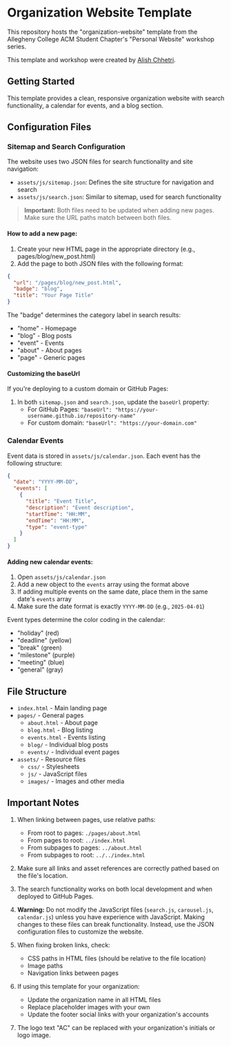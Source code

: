 # Organization Website Template

This repository hosts the "organization-website" template from the Allegheny College ACM Student Chapter's "Personal Website" workshop series.

This template and workshop were created by [Alish Chhetri](https://github.com/AlishChhetri).

## Getting Started

This template provides a clean, responsive organization website with search functionality, a calendar for events, and a blog section.

## Configuration Files

### Sitemap and Search Configuration

The website uses two JSON files for search functionality and site navigation:

- `assets/js/sitemap.json`: Defines the site structure for navigation and search
- `assets/js/search.json`: Similar to sitemap, used for search functionality

> **Important:** Both files need to be updated when adding new pages. Make sure the URL paths match between both files.

#### How to add a new page:

1. Create your new HTML page in the appropriate directory (e.g., pages/blog/new_post.html)
2. Add the page to both JSON files with the following format:

```json
{
  "url": "/pages/blog/new_post.html",
  "badge": "blog", 
  "title": "Your Page Title"
}
```

The "badge" determines the category label in search results:
- "home" - Homepage
- "blog" - Blog posts
- "event" - Events
- "about" - About pages
- "page" - Generic pages

#### Customizing the baseUrl

If you're deploying to a custom domain or GitHub Pages:

1. In both `sitemap.json` and `search.json`, update the `baseUrl` property:
   - For GitHub Pages: `"baseUrl": "https://your-username.github.io/repository-name"`
   - For custom domain: `"baseUrl": "https://your-domain.com"`

### Calendar Events

Event data is stored in `assets/js/calendar.json`. Each event has the following structure:

```json
{
  "date": "YYYY-MM-DD",
  "events": [
    {
      "title": "Event Title",
      "description": "Event description",
      "startTime": "HH:MM",
      "endTime": "HH:MM",
      "type": "event-type"
    }
  ]
}
```

#### Adding new calendar events:

1. Open `assets/js/calendar.json`
2. Add a new object to the `events` array using the format above
3. If adding multiple events on the same date, place them in the same date's `events` array
4. Make sure the date format is exactly `YYYY-MM-DD` (e.g., `2025-04-01`)

Event types determine the color coding in the calendar:
- "holiday" (red)
- "deadline" (yellow)
- "break" (green)
- "milestone" (purple)
- "meeting" (blue)
- "general" (gray)

## File Structure

- `index.html` - Main landing page
- `pages/` - General pages
  - `about.html` - About page
  - `blog.html` - Blog listing
  - `events.html` - Events listing
  - `blog/` - Individual blog posts
  - `events/` - Individual event pages
- `assets/` - Resource files
  - `css/` - Stylesheets
  - `js/` - JavaScript files
  - `images/` - Images and other media

## Important Notes

1. When linking between pages, use relative paths:
   - From root to pages: `./pages/about.html`
   - From pages to root: `../index.html`
   - From subpages to pages: `../about.html`
   - From subpages to root: `../../index.html`

2. Make sure all links and asset references are correctly pathed based on the file's location.

3. The search functionality works on both local development and when deployed to GitHub Pages.

4. **Warning:** Do not modify the JavaScript files (`search.js`, `carousel.js`, `calendar.js`) unless you have experience with JavaScript. Making changes to these files can break functionality. Instead, use the JSON configuration files to customize the website.

5. When fixing broken links, check:
   - CSS paths in HTML files (should be relative to the file location)
   - Image paths 
   - Navigation links between pages

6. If using this template for your organization:
   - Update the organization name in all HTML files
   - Replace placeholder images with your own
   - Update the footer social links with your organization's accounts

7. The logo text "AC" can be replaced with your organization's initials or logo image.
